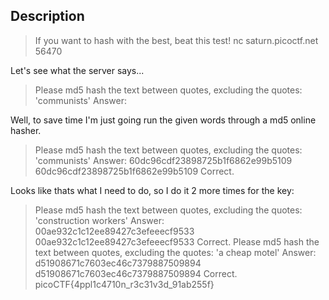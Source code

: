 ## Description

>If you want to hash with the best, beat this test! 
>nc saturn.picoctf.net 56470

Let's see what the server says...

>Please md5 hash the text between quotes, excluding the quotes: 'communists'
>Answer:

Well, to save time I'm just going run the given words through a md5 online hasher.

>Please md5 hash the text between quotes, excluding the quotes: 'communists'
>Answer: 
>60dc96cdf23898725b1f6862e99b5109
>60dc96cdf23898725b1f6862e99b5109
>Correct.

Looks like thats what I need to do, so I do it 2 more times for the key:

>Please md5 hash the text between quotes, excluding the quotes: 'construction workers'
>Answer: 
>00ae932c1c12ee89427c3efeeecf9533
>00ae932c1c12ee89427c3efeeecf9533
>Correct.
>Please md5 hash the text between quotes, excluding the quotes: 'a cheap motel'
>Answer: 
>d51908671c7603ec46c7379887509894
>d51908671c7603ec46c7379887509894
>Correct.
>picoCTF{4ppl1c4710n_r3c31v3d_91ab255f}
